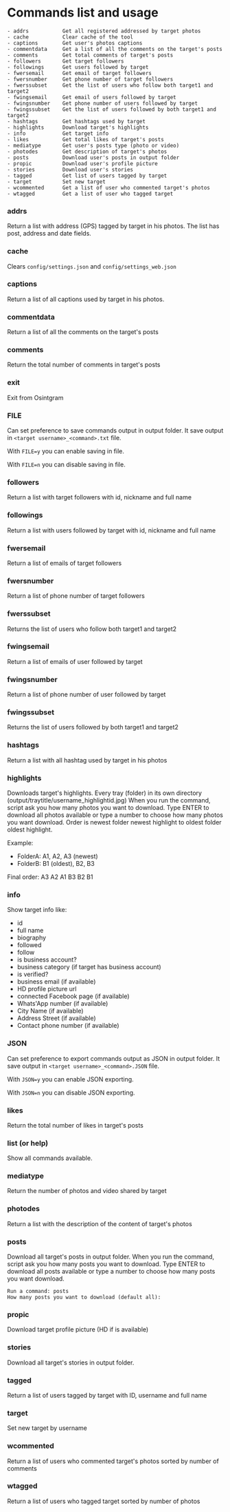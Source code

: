 # Commands list and usage
```text
- addrs           Get all registered addressed by target photos
- cache           Clear cache of the tool
- captions        Get user's photos captions
- commentdata     Get a list of all the comments on the target's posts
- comments        Get total comments of target's posts
- followers       Get target followers
- followings      Get users followed by target
- fwersemail      Get email of target followers
- fwersnumber     Get phone number of target followers
- fwerssubset     Get the list of users who follow both target1 and target2
- fwingsemail     Get email of users followed by target
- fwingsnumber    Get phone number of users followed by target
- fwingssubset    Get the list of users followed by both target1 and target2
- hashtags        Get hashtags used by target
- highlights      Download target's highlights
- info            Get target info
- likes           Get total likes of target's posts
- mediatype       Get user's posts type (photo or video)
- photodes        Get description of target's photos
- posts           Download user's posts in output folder
- propic          Download user's profile picture
- stories         Download user's stories  
- tagged          Get list of users tagged by target
- target          Set new target
- wcommented      Get a list of user who commented target's photos
- wtagged         Get a list of user who tagged target
```

### addrs
Return a list with address (GPS) tagged by target in his photos.
The list has post, address and date fields.

### cache
Clears `config/settings.json` and `config/settings_web.json`

### captions 
Return a list of all captions used by target in his photos.

### commentdata
Return a list of all the comments on the target's posts

### comments
Return the total number of comments in target's posts

### exit
Exit from Osintgram

### FILE
Can set preference to save commands output in output folder. It save output in `<target username>_<command>.txt` file.

With `FILE=y` you can enable saving in file.

With `FILE=n` you can disable saving in file.

### followers
Return a list with target followers with id, nickname and full name

### followings
Return a list with users followed by target with id, nickname and full name

### fwersemail
Return a list of emails of target followers

### fwersnumber
Return a list of phone number of target followers

### fwerssubset
Returns the list of users who follow both target1 and target2

### fwingsemail
Return a list of emails of user followed by target

### fwingsnumber
Return a list of phone number of user followed by target

### fwingssubset
Returns the list of users followed by both target1 and target2

### hashtags
Return a list with all hashtag used by target in his photos

### highlights
Downloads target's highlights. Every tray (folder) in its own directory (output/traytitle/username_highlightid.jpg)
When you run the command, script ask you how many photos you want to download. 
Type ENTER to download all photos available or type a number to choose how many photos you want download.
Order is newest folder newest highlight to oldest folder oldest highlight.

Example:
- FolderA: A1, A2, A3 (newest)
- FolderB: B1 (oldest), B2, B3

Final order: A3 A2 A1 B3 B2 B1

### info
Show target info like:
- id
- full name
- biography
- followed
- follow
- is business account?
- business category (if target has business account)
- is verified?
- business email (if available)
- HD profile picture url
- connected Facebook page (if available)
- Whats'App number (if available)
- City Name (if available)
- Address Street (if available)
- Contact phone number (if available)

### JSON
Can set preference to export commands output as JSON in output folder. It save output in `<target username>_<command>.JSON` file.

With `JSON=y` you can enable JSON exporting.

With `JSON=n` you can disable JSON exporting.

### likes
Return the total number of likes in target's posts

### list (or help)
Show all commands available.

### mediatype
Return the number of photos and video shared by target

### photodes
Return a list with the description of the content of target's photos

### posts
Download all target's posts in output folder.
When you run the command, script ask you how many posts you want to download. 
Type ENTER to download all posts available or type a number to choose how many posts you want download.
```
Run a command: posts
How many posts you want to download (default all):
```

### propic
Download target profile picture (HD if is available)

### stories
Download all target's stories in output folder.

### tagged
Return a list of users tagged by target with ID, username and full name

### target
Set new target by username

### wcommented
Return a list of users who commented target's photos sorted by number of comments

### wtagged
Return a list of users who tagged target sorted by number of photos
